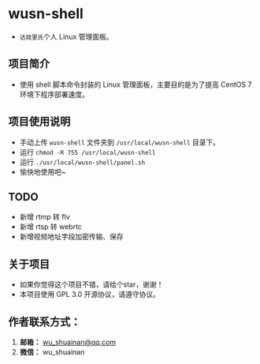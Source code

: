 # wusn-shell
- `达娃里氏`个人 Linux 管理面板。

## 项目简介
- 使用 shell 脚本命令封装的 Linux 管理面板，主要目的是为了提高 CentOS 7 环境下程序部署速度。

## 项目使用说明
- 手动上传 `wusn-shell` 文件夹到 `/usr/local/wusn-shell` 目录下。
- 运行 `chmod -R 755 /usr/local/wusn-shell`
- 运行 `./usr/local/wusn-shell/panel.sh`
- 愉快地使用吧~

## TODO
- 新增 rtmp 转 flv
- 新增 rtsp 转 webrtc
- 新增视频地址字段加密传输、保存

## 关于项目
- 如果你觉得这个项目不错，请给个star，谢谢！
- 本项目使用 GPL 3.0 开源协议，请遵守协议。

## 作者联系方式：
1. **邮箱：** wu_shuainan@qq.com
2. **微信：** wu_shuainan
